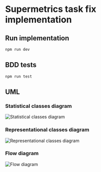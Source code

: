 # Supermetrics task fix implementation

## Run implementation
```bash
npm run dev
````

## BDD tests
```bash
npm run test
````

## UML
### Statistical classes diagram
![Statistical classes diagram](http://www.plantuml.com/plantuml/proxy?cache=no&src=https://raw.githubusercontent.com/4arturas/supermetrics-fix/master/plantuml/diagram1.puml)
### Representational classes diagram
![Representational classes diagram](http://www.plantuml.com/plantuml/proxy?cache=no&src=https://raw.githubusercontent.com/4arturas/supermetrics-fix/master/plantuml/diagram2.puml)
### Flow diagram
![Flow diagram](http://www.plantuml.com/plantuml/proxy?cache=no&src=https://raw.githubusercontent.com/4arturas/supermetrics-fix/master/plantuml/diagram3.puml)


